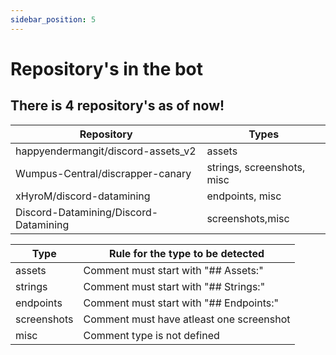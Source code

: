 ```yaml
---
sidebar_position: 5
---
```


# Repository's in the bot

## There is 4 repository's as of now!

| Repository                            | Types                              
|---------------------------------------|------------------------------------
| happyendermangit/discord-assets_v2    | assets                            |
| Wumpus-Central/discrapper-canary      | strings, screenshots, misc        |
| xHyroM/discord-datamining             | endpoints, misc                   |
| Discord-Datamining/Discord-Datamining | screenshots,misc                  |

| Type                                  | Rule for the type to be detected
|---------------------------------------|------------------------------------
| assets                                | Comment must start with "## Assets:"
| strings                               | Comment must start with "## Strings:"       
| endpoints                             | Comment must start with "## Endpoints:"
| screenshots                           | Comment must have atleast one screenshot
| misc                                  | Comment type is not defined
